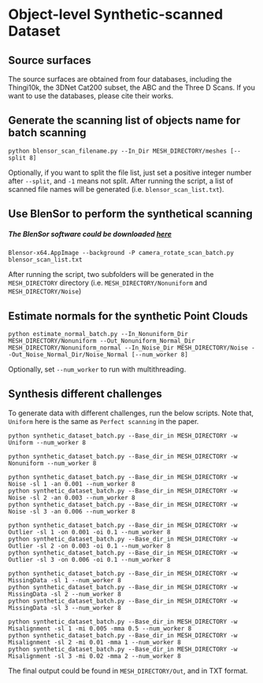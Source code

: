 
# Object-level Synthetic-scanned Dataset

## Source surfaces
The source surfaces are obtained from four databases, including the Thingi10k, the 3DNet Cat200 subset, the ABC and the Three D Scans. If you want to use the databases, please cite their works. 

<!-- We provide download links for surfaces of our choice `MESH_DIRECTORY`.  -->

## Generate the scanning list of objects name for batch scanning
```
python blensor_scan_filename.py --In_Dir MESH_DIRECTORY/meshes [--split 8]
```
Optionally, if you want to split the file list, just set a positive integer number after `--split`, and `-1` means not split. After running the script, a list of scanned file names will be generated (i.e. `blensor_scan_list.txt`).



## Use BlenSor to perform the synthetical scanning

##### The BlenSor software could be downloaded [here](https://www.blensor.org/pages/downloads.html)

```
Blensor-x64.AppImage --background -P camera_rotate_scan_batch.py blensor_scan_list.txt
```

After running the script, two subfolders will be generated in the `MESH_DIRECTORY` directory (i.e. `MESH_DIRECTORY/Nonuniform` and `MESH_DIRECTORY/Noise`) 


## Estimate normals for the synthetic Point Clouds
```
python estimate_normal_batch.py --In_Nonuniform_Dir MESH_DIRECTORY/Nonuniform --Out_Nonuniform_Normal_Dir MESH_DIRECTORY/Nonuniform_normal --In_Noise_Dir MESH_DIRECTORY/Noise --Out_Noise_Normal_Dir/Noise_Normal [--num_worker 8]
```
Optionally, set `--num_worker` to run with multithreading.

## Synthesis different challenges 
To generate data with different challenges, run the below scripts.
Note that, `Uniform` here is the same as `Perfect scanning` in the paper.
```
python synthetic_dataset_batch.py --Base_dir_in MESH_DIRECTORY -w Uniform --num_worker 8

python synthetic_dataset_batch.py --Base_dir_in MESH_DIRECTORY -w Nonuniform --num_worker 8

python synthetic_dataset_batch.py --Base_dir_in MESH_DIRECTORY -w Noise -sl 1 -an 0.001 --num_worker 8
python synthetic_dataset_batch.py --Base_dir_in MESH_DIRECTORY -w Noise -sl 2 -an 0.003 --num_worker 8
python synthetic_dataset_batch.py --Base_dir_in MESH_DIRECTORY -w Noise -sl 3 -an 0.006 --num_worker 8

python synthetic_dataset_batch.py --Base_dir_in MESH_DIRECTORY -w Outlier -sl 1 -on 0.001 -oi 0.1 --num_worker 8
python synthetic_dataset_batch.py --Base_dir_in MESH_DIRECTORY -w Outlier -sl 2 -on 0.003 -oi 0.1 --num_worker 8
python synthetic_dataset_batch.py --Base_dir_in MESH_DIRECTORY -w Outlier -sl 3 -on 0.006 -oi 0.1 --num_worker 8

python synthetic_dataset_batch.py --Base_dir_in MESH_DIRECTORY -w MissingData -sl 1 --num_worker 8 
python synthetic_dataset_batch.py --Base_dir_in MESH_DIRECTORY -w MissingData -sl 2 --num_worker 8
python synthetic_dataset_batch.py --Base_dir_in MESH_DIRECTORY -w MissingData -sl 3 --num_worker 8

python synthetic_dataset_batch.py --Base_dir_in MESH_DIRECTORY -w Misalignment -sl 1 -mi 0.005 -mma 0.5 --num_worker 8
python synthetic_dataset_batch.py --Base_dir_in MESH_DIRECTORY -w Misalignment -sl 2 -mi 0.01 -mma 1 --num_worker 8
python synthetic_dataset_batch.py --Base_dir_in MESH_DIRECTORY -w Misalignment -sl 3 -mi 0.02 -mma 2 --num_worker 8
```
The final output could be found in `MESH_DIRECTORY/Out`, and in TXT format.